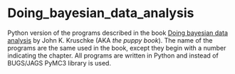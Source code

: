 Doing_bayesian_data_analysis
============================

Python version of the programs described in the book [Doing bayesian data analysis](http://doingbayesiandataanalysis.blogspot.com.ar) by John K. Kruschke (AKA *the puppy book*).
The name of the programs are the same used in the book, except they begin with a number indicating the chapter. All programs are written in Python and instead of BUGS/JAGS PyMC3 library is used.
